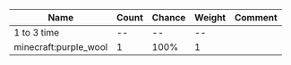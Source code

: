 | Name                  | Count | Chance | Weight | Comment |
| --------------------- | ----- | ------ | ------ | ------- |
| 1 to 3 time           |    -- |     -- |     -- |         |
| minecraft:purple_wool |     1 |   100% |      1 |         |